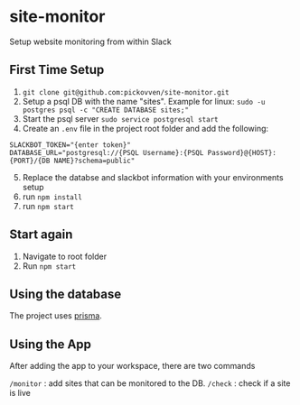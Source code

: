 # site-monitor

Setup website monitoring from within Slack

## First Time Setup

1. `git clone git@github.com:pickovven/site-monitor.git` 
2. Setup a psql DB with the name "sites". Example for linux: `sudo -u postgres psql -c "CREATE DATABASE sites;"`
3. Start the psql server `sudo service postgresql start`
4. Create an `.env` file in the project root folder and add the following:
```
SLACKBOT_TOKEN="{enter token}"
DATABASE_URL="postgresql://{PSQL Username}:{PSQL Password}@{HOST}:{PORT}/{DB NAME}?schema=public"
```
5. Replace the databse and slackbot information with your environments setup
6. run `npm install`
7. run `npm start`

## Start again
1. Navigate to root folder
2. Run `npm start`

## Using the database

The project uses [prisma](https://www.prisma.io/). 

## Using the App

After adding the app to your workspace, there are two commands

`/monitor` : add sites that can be monitored to the DB.
`/check` : check if a site is live
